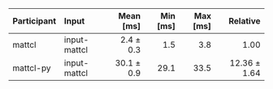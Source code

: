 | Participant | Input | Mean [ms] | Min [ms] | Max [ms] | Relative |
|:---|:---|---:|---:|---:|---:|
| mattcl | input-mattcl | 2.4 ± 0.3 | 1.5 | 3.8 | 1.00 |
| mattcl-py | input-mattcl | 30.1 ± 0.9 | 29.1 | 33.5 | 12.36 ± 1.64 |
